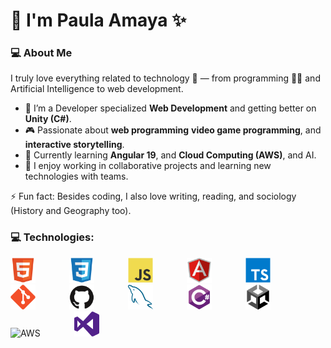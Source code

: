 # 👋 I'm Paula Amaya ✨

### 💻 About Me

I truly love everything related to technology 🤖 — from programming 👨‍💻 and Artificial Intelligence to web development.


- 🌱 I’m a Developer specialized **Web Development** and getting better on **Unity (C#)**.
- 🎮 Passionate about **web programming** **video game programming**, and **interactive storytelling**.
- 🔭 Currently learning **Angular 19**, and **Cloud Computing (AWS)**, and AI.
- 🤝 I enjoy working in collaborative projects and learning new technologies with teams.


⚡ Fun fact: Besides coding, I also love writing, reading, and sociology (History and Geography too).

### 💻 Technologies:

<p align="left">
  <img src="https://raw.githubusercontent.com/devicons/devicon/master/icons/html5/html5-original.svg" alt="HTML5" width="40" height="40" style="margin-right: 50px;"/>
  <img src="https://raw.githubusercontent.com/devicons/devicon/master/icons/css3/css3-original.svg" alt="CSS3" width="40" height="40" style="margin-right: 50px;"/>
  <img src="https://raw.githubusercontent.com/devicons/devicon/master/icons/javascript/javascript-original.svg" alt="JavaScript" width="40" height="40" style="margin-right: 50px;"/>
  <img src="https://raw.githubusercontent.com/devicons/devicon/master/icons/angularjs/angularjs-original.svg" alt="Angular" width="40" height="40" style="margin-right: 50px;"/>
  <img src="https://raw.githubusercontent.com/devicons/devicon/master/icons/typescript/typescript-original.svg" alt="TypeScript" width="40" height="40" style="margin-right: 50px;"/>
  <img src="https://raw.githubusercontent.com/devicons/devicon/master/icons/git/git-original.svg" alt="Git" width="40" height="40" style="margin-right: 50px;"/>
  <img src="https://raw.githubusercontent.com/devicons/devicon/master/icons/github/github-original.svg" alt="GitHub" width="40" height="40" style="margin-right: 50px;"/>
  <img src="https://raw.githubusercontent.com/devicons/devicon/master/icons/mysql/mysql-original.svg" alt="MySQL" width="40" height="40" style="margin-right: 50px;"/>
  <img src="https://raw.githubusercontent.com/devicons/devicon/master/icons/csharp/csharp-original.svg" alt="C#" width="40" height="40" style="margin-right: 50px;"/>
  <img src="https://raw.githubusercontent.com/devicons/devicon/master/icons/unity/unity-original.svg" alt="Unity" width="40" height="40" style="margin-right: 50px;"/>
  <img src="https://cdn.jsdelivr.net/gh/simple-icons/simple-icons/icons/amazonaws.svg" alt="AWS" width="40" height="40" style="margin-right: 50px;"/>
  <img src="https://raw.githubusercontent.com/devicons/devicon/master/icons/visualstudio/visualstudio-plain.svg" alt="Visual Studio" width="40" height="40"/>
</p>

